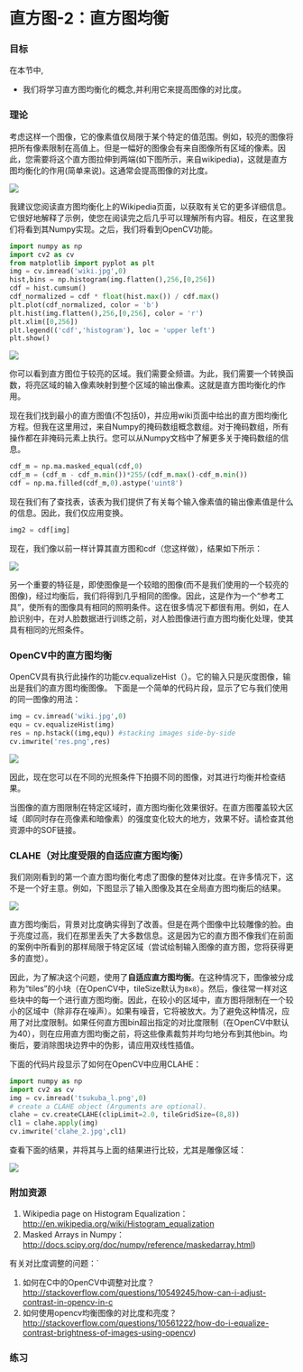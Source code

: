 # 直方图-2：直方图均衡


 
   

### 目标

在本节中,
- 我们将学习直方图均衡化的概念,并利用它来提高图像的对比度。

### 理论

考虑这样一个图像，它的像素值仅局限于某个特定的值范围。例如，较亮的图像将把所有像素限制在高值上。但是一幅好的图像会有来自图像所有区域的像素。因此，您需要将这个直方图拉伸到两端(如下图所示，来自wikipedia)，这就是直方图均衡化的作用(简单来说)。这通常会提高图像的对比度。

![](http://qiniu.aihubs.net/histogram_equalization.png)

我建议您阅读直方图均衡化上的Wikipedia页面，以获取有关它的更多详细信息。它很好地解释了示例，使您在阅读完之后几乎可以理解所有内容。相反，在这里我们将看到其Numpy实现。之后，我们将看到OpenCV功能。
 
```python
import numpy as np
import cv2 as cv
from matplotlib import pyplot as plt
img = cv.imread('wiki.jpg',0)
hist,bins = np.histogram(img.flatten(),256,[0,256])
cdf = hist.cumsum()
cdf_normalized = cdf * float(hist.max()) / cdf.max()
plt.plot(cdf_normalized, color = 'b')
plt.hist(img.flatten(),256,[0,256], color = 'r')
plt.xlim([0,256])
plt.legend(('cdf','histogram'), loc = 'upper left')
plt.show()
```

![](http://qiniu.aihubs.net/histeq_numpy1.jpg)

你可以看到直方图位于较亮的区域。我们需要全频谱。为此，我们需要一个转换函数，将亮区域的输入像素映射到整个区域的输出像素。这就是直方图均衡化的作用。

现在我们找到最小的直方图值(不包括0)，并应用wiki页面中给出的直方图均衡化方程。但我在这里用过，来自Numpy的掩码数组概念数组。对于掩码数组，所有操作都在非掩码元素上执行。您可以从Numpy文档中了解更多关于掩码数组的信息。

```python
cdf_m = np.ma.masked_equal(cdf,0)
cdf_m = (cdf_m - cdf_m.min())*255/(cdf_m.max()-cdf_m.min())
cdf = np.ma.filled(cdf_m,0).astype('uint8')
```

现在我们有了查找表，该表为我们提供了有关每个输入像素值的输出像素值是什么的信息。因此，我们仅应用变换。

```python
img2 = cdf[img] 
```

现在，我们像以前一样计算其直方图和cdf（您这样做），结果如下所示：

![](http://qiniu.aihubs.net/histeq_numpy2.jpg)

另一个重要的特征是，即使图像是一个较暗的图像(而不是我们使用的一个较亮的图像)，经过均衡后，我们将得到几乎相同的图像。因此，这是作为一个“参考工具”，使所有的图像具有相同的照明条件。这在很多情况下都很有用。例如，在人脸识别中，在对人脸数据进行训练之前，对人脸图像进行直方图均衡化处理，使其具有相同的光照条件。

### OpenCV中的直方图均衡

OpenCV具有执行此操作的功能cv.equalizeHist（）。它的输入只是灰度图像，输出是我们的直方图均衡图像。 下面是一个简单的代码片段，显示了它与我们使用的同一图像的用法：

```python
img = cv.imread('wiki.jpg',0)
equ = cv.equalizeHist(img)
res = np.hstack((img,equ)) #stacking images side-by-side
cv.imwrite('res.png',res)
```

![](http://qiniu.aihubs.net/equalization_opencv.jpg)

因此，现在您可以在不同的光照条件下拍摄不同的图像，对其进行均衡并检查结果。

当图像的直方图限制在特定区域时，直方图均衡化效果很好。在直方图覆盖较大区域（即同时存在亮像素和暗像素）的强度变化较大的地方，效果不好。请检查其他资源中的SOF链接。

### CLAHE（对比度受限的自适应直方图均衡）

我们刚刚看到的第一个直方图均衡化考虑了图像的整体对比度。在许多情况下，这不是一个好主意。例如，下图显示了输入图像及其在全局直方图均衡后的结果。

![](http://qiniu.aihubs.net/clahe_1.jpg)


直方图均衡后，背景对比度确实得到了改善。但是在两个图像中比较雕像的脸。由于亮度过高，我们在那里丢失了大多数信息。这是因为它的直方图不像我们在前面的案例中所看到的那样局限于特定区域（尝试绘制输入图像的直方图，您将获得更多的直觉）。

因此，为了解决这个问题，使用了**自适应直方图均衡**。在这种情况下，图像被分成称为“tiles”的小块（在OpenCV中，tileSize默认为`8x8`）。然后，像往常一样对这些块中的每一个进行直方图均衡。因此，在较小的区域中，直方图将限制在一个较小的区域中（除非存在噪声）。如果有噪音，它将被放大。为了避免这种情况，应用了对比度限制。如果任何直方图bin超出指定的对比度限制（在OpenCV中默认为40），则在应用直方图均衡之前，将这些像素裁剪并均匀地分布到其他bin。均衡后，要消除图块边界中的伪影，请应用双线性插值。

下面的代码片段显示了如何在OpenCV中应用CLAHE： 

```python
import numpy as np
import cv2 as cv
img = cv.imread('tsukuba_l.png',0)
# create a CLAHE object (Arguments are optional).
clahe = cv.createCLAHE(clipLimit=2.0, tileGridSize=(8,8))
cl1 = clahe.apply(img)
cv.imwrite('clahe_2.jpg',cl1)
```

查看下面的结果，并将其与上面的结果进行比较，尤其是雕像区域：

![](http://qiniu.aihubs.net/clahe_2.jpg)

### 附加资源

1. Wikipedia page on Histogram Equalization：http://en.wikipedia.org/wiki/Histogram_equalization
2. Masked Arrays in Numpy：http://docs.scipy.org/doc/numpy/reference/maskedarray.html)

有关对比度调整的问题：`

1. 如何在C中的OpenCV中调整对比度？ http://stackoverflow.com/questions/10549245/how-can-i-adjust-contrast-in-opencv-in-c
2. 如何使用opencv均衡图像的对比度和亮度？http://stackoverflow.com/questions/10561222/how-do-i-equalize-contrast-brightness-of-images-using-opencv)

### 练习